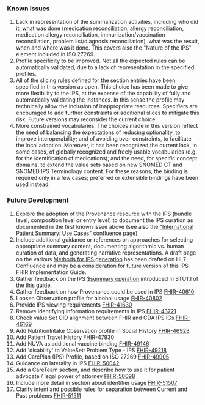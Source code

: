 ### Known Issues
1. Lack in representation of the summarization activities, including who did it, what was done (medication reconciliation, allergy reconciliation, medication allergy reconciliation, immunization/vaccination reconciliation, problem list/diagnosis reconciliation), what was the result, when and where was it done. This covers also the "Nature of the IPS" element included in ISO 27269.
2. Profile specificity to be improved. Not all the expected rules can be automatically validated, due to a lack of representation in the specified profiles.
3. All of the slicing rules defined for the section entries have been specified in this version as open. This choice has been made to give more flexibility to the IPS, at the expense of the capability of fully and automatically validating the instances. In this sense the profile may technically allow the inclusion of inappropriate resources. Specifiers are encouraged to add further constraints or additional slices to mitigate this risk. Future versions may reconsider the current choice.
4. More constrained vocabularies. The choices made in this version reflect the need of balancing the expectations of reducing optionality, to improve interoperability; and of avoiding over-constraints, to facilitate the local adoption. Moreover, it has been recognized the current lack, in some cases, of globally recognized and freely usable vocabularies (e.g. for the identification of medications); and the need, for specific concept domains, to extend the value sets based on new SNOMED CT and SNOMED IPS Terminology content. For these reasons, the binding is required only in a few cases; preferred or extensible bindings have been used instead.

### Future Development
1. Explore the adoption of the Provenance resource with the IPS (bundle level, composition level or entry level) to document the IPS curation as documented in the first known issue above (see also the ["International Patient Summary: Use Cases"](https://confluence.hl7.org/pages/viewpage.action?pageId=48237134###InternationalPatientSummary:UseCases-Examples) confluence page)
2. Include additional guidance or references on approaches for selecting appropriate summary content, documenting algorithmic vs. human curation of data, and generating narrative representations. A draft page on the various [Methods for IPS generation](https://confluence.hl7.org/spaces/PC/pages/358881792/Methods+for+IPS+Generation+DRAFT+FUTURE+DEVLOPMENT) has been drafted on HL7 Confluence and may be a consideration for future version of this IPS FHIR Implementation Guide. 
3. Gather feedback on the IPS [$summary operation](./OperationDefinition-summary.html) introduced in STU1.1 of the this guide. 
4. Gather feedback on how Provenance could be used in IPS [FHIR-40610](https://jira.hl7.org/browse/FHIR-40610)
5. Loosen Observation profile for alcohol usage [FHIR-40802](https://jira.hl7.org/browse/FHIR-40802)
6. Provide IPS viewing requirements [FHIR-41630](https://jira.hl7.org/browse/FHIR-41630)
7. Remove identifying information requirements in IPS [FHIR-43721](https://jira.hl7.org/browse/FHIR-43721)
8. Check value Set OID alignment between FHIR and  CDA IPS IGs [FHIR-46169](https://jira.hl7.org/browse/FHIR-46169)
9. Add NutritionIntake Observation profile in Social History [FHIR-46923](https://jira.hl7.org/browse/FHIR-46923)
10. Add Patient Travel History [FHIR-47930](https://jira.hl7.org/browse/FHIR-47930)
11. Add NUVA as additional vaccine binding [FHIR-49146](https://jira.hl7.org/browse/FHIR-49146)
12. Add 'disability' to ValueSet: Problem Type - IPS [FHIR-49218](https://jira.hl7.org/browse/FHIR-49218)
13. Add CarePlan (IPS) Profile, based on ISO 27269 [FHIR-49905](https://jira.hl7.org/browse/FHIR-)
14. Guidance on laterality in IPS [FHIR-50042](https://jira.hl7.org/browse/FHIR-)
15. Add a CareTeam section, and describe how to use it for patient advocate / legal power of attorney [FHIR-50098](https://jira.hl7.org/browse/FHIR-)
16. Include more detail in section about identifier usage [FHIR-51507](https://jira.hl7.org/browse/FHIR-)
17. Clarify intent and possible rules for separation between Current and Past problems [FHIR-51511](https://jira.hl7.org/browse/FHIR-)
